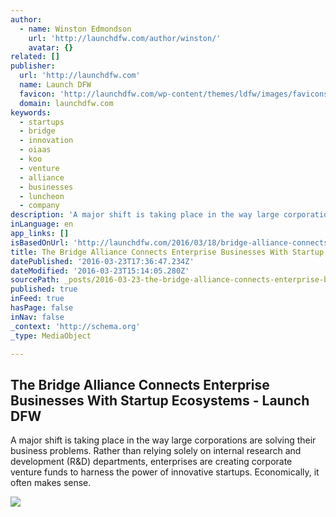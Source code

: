 ```yaml
---
author:
  - name: Winston Edmondson
    url: 'http://launchdfw.com/author/winston/'
    avatar: {}
related: []
publisher:
  url: 'http://launchdfw.com'
  name: Launch DFW
  favicon: 'http://launchdfw.com/wp-content/themes/ldfw/images/favicons/favicon-16x16.png'
  domain: launchdfw.com
keywords:
  - startups
  - bridge
  - innovation
  - oiaas
  - koo
  - venture
  - alliance
  - businesses
  - luncheon
  - company
description: 'A major shift is taking place in the way large corporations are solving their business problems. Rather than relying solely on internal research and development (R&D) departments, enterprises are creating corporate venture funds to harness the power of innovative startups. Economically, it often makes sense.'
inLanguage: en
app_links: []
isBasedOnUrl: 'http://launchdfw.com/2016/03/18/bridge-alliance-connects-enterprise-businesses-startup-ecosystems/'
title: The Bridge Alliance Connects Enterprise Businesses With Startup Ecosystems - Launch DFW
datePublished: '2016-03-23T17:36:47.234Z'
dateModified: '2016-03-23T15:14:05.280Z'
sourcePath: _posts/2016-03-23-the-bridge-alliance-connects-enterprise-businesses-with-star.md
published: true
inFeed: true
hasPage: false
inNav: false
_context: 'http://schema.org'
_type: MediaObject

---
```

<article style=""><h1>The Bridge Alliance Connects Enterprise Businesses With Startup Ecosystems - Launch DFW</h1><p>A major shift is taking place in the way large corporations are solving their business problems. Rather than relying solely on internal research and development (R&amp;D) departments, enterprises are creating corporate venture funds to harness the power of innovative startups. Economically, it often makes sense.</p><img src="http://launchdfw.com/wp-content/uploads/2016/03/kenKoo-2.jpg" /></article>